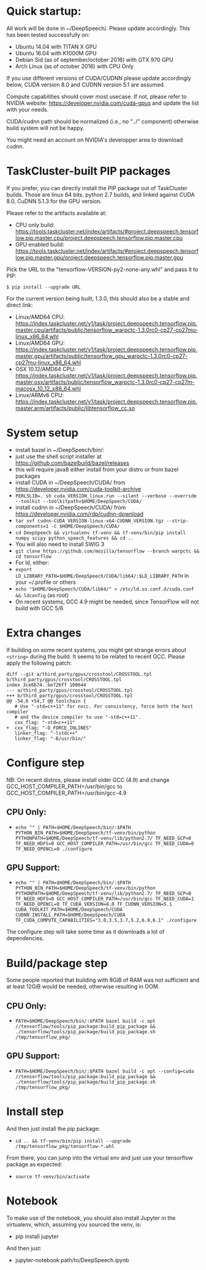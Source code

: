 Quick startup:
==============

All work will be done in ~/DeepSpeech/. Please update accordingly.
This has been tested successfully on:
* Ubuntu 14.04 with TITAN X GPU
* Ubuntu 16.04 with K1000M GPU
* Debian Sid (as of september/october 2016) with GTX 970 GPU
* Arch Linux (as of october 2016) with CPU Only

If you use different versions of CUDA/CUDNN please update accordingly below,
CUDA version 8.0 and CUDNN version 5.1 are assumed.

Compute capabilities should cover most usecase. If not, please refer to NVIDIA
website: https://developer.nvidia.com/cuda-gpus and update the list with your
needs.

CUDA/cudnn path should be normalized (i.e., no "../" component) otherwise build
system will not be happy.

You might need an account on NVIDIA's developper area to download cudnn.

# TaskCluster-built PIP packages

If you prefer, you can directly install the PIP package out of TaskCluster
builds. Those are linux 64 bits, python 2.7 builds, and linked against CUDA 8.0,
CuDNN 5.1.3 for the GPU version.

Please refer to the artifacts available at:
* CPU only build: https://tools.taskcluster.net/index/artifacts/#project.deepspeech.tensorflow.pip.master.cpu/project.deepspeech.tensorflow.pip.master.cpu
* GPU enabled build: https://tools.taskcluster.net/index/artifacts/#project.deepspeech.tensorflow.pip.master.gpu/project.deepspeech.tensorflow.pip.master.gpu

Pick the URL to the "tensorflow-VERSION-py2-none-any.whl" and pass it to PIP:
```
$ pip install --upgrade URL
```

For the current version being built, 1.3.0, this should also be a stable
and direct link:
* Linux/AMD64 CPU: https://index.taskcluster.net/v1/task/project.deepspeech.tensorflow.pip.master.cpu/artifacts/public/tensorflow_warpctc-1.3.0rc0-cp27-cp27mu-linux_x86_64.whl
* Linux/AMD64 GPU: https://index.taskcluster.net/v1/task/project.deepspeech.tensorflow.pip.master.gpu/artifacts/public/tensorflow_gpu_warpctc-1.3.0rc0-cp27-cp27mu-linux_x86_64.whl
* OSX 10.12/AMD64 CPU: https://index.taskcluster.net/v1/task/project.deepspeech.tensorflow.pip.master.osx/artifacts/public/tensorflow_warpctc-1.3.0rc0-cp27-cp27m-macosx_10_12_x86_64.whl
* Linux/ARMv6 CPU: https://index.taskcluster.net/v1/task/project.deepspeech.tensorflow.pip.master.arm/artifacts/public/libtensorflow_cc.so

# System setup

* install bazel in ~/DeepSpeech/bin/:
 * just use the shell script installer at https://github.com/bazelbuild/bazel/releases
 * this will require java8 either install from your distro or from bazel packages
* install CUDA in ~/DeepSpeech/CUDA/ from https://developer.nvidia.com/cuda-toolkit-archive
 * ``PERL5LIB=. sh cuda_VERSION_linux.run --silent --verbose --override --toolkit --toolkitpath=$HOME/DeepSpeech/CUDA/``
* install cudnn in ~/DeepSpeech/CUDA/ from https://developer.nvidia.com/rdp/cudnn-download
 * ``tar xvf cudnn-CUDA_VERSION-linux-x64-CUDNN_VERSION.tgz --strip-components=1 -C $HOME/DeepSpeech/CUDA/``
* ``cd DeepSpeech && virtualenv tf-venv && tf-venv/bin/pip install numpy scipy python_speech_features && cd ..``
* You will also need to install SWIG 3
* ``git clone https://github.com/mozilla/tensorflow --branch warpctc && cd tensorflow``
* For ld, either:
 * ``export LD_LIBRARY_PATH=$HOME/DeepSpeech/CUDA/lib64/:$LD_LIBRARY_PATH`` in your ~/.profile or others
 * ``echo "$HOME/DeepSpeech/CUDA/lib64/" > /etc/ld.so.conf.d/cuda.conf && ldconfig`` (as root)
* On recent systems, GCC 4.9 might be needed, since TensorFlow will not build with GCC 5/6

# Extra changes

If building on some recent systems, you might get strange errors about ``<string>``
during the build. It seems to be related to recent GCC. Please apply the following patch:
```
diff --git a/third_party/gpus/crosstool/CROSSTOOL.tpl b/third_party/gpus/crosstool/CROSSTOOL.tpl
index 3ce6b74..be726ff 100644
--- a/third_party/gpus/crosstool/CROSSTOOL.tpl
+++ b/third_party/gpus/crosstool/CROSSTOOL.tpl
@@ -54,6 +54,7 @@ toolchain {
   # Use "-std=c++11" for nvcc. For consistency, force both the host compiler
   # and the device compiler to use "-std=c++11".
   cxx_flag: "-std=c++11"
+  cxx_flag: "-D_FORCE_INLINES"
   linker_flag: "-lstdc++"
   linker_flag: "-B/usr/bin/"
```

# Configure step

NB: On recent distros, please install older GCC (4.9) and change GCC_HOST_COMPILER_PATH=/usr/bin/gcc to GCC_HOST_COMPILER_PATH=/usr/bin/gcc-4.9

## CPU Only:
* ``echo "" | PATH=$HOME/DeepSpeech/bin/:$PATH PYTHON_BIN_PATH=$HOME/DeepSpeech/tf-venv/bin/python PYTHONPATH=$HOME/DeepSpeech/tf-venv/lib/python2.7/ TF_NEED_GCP=0 TF_NEED_HDFS=0 GCC_HOST_COMPILER_PATH=/usr/bin/gcc TF_NEED_CUDA=0 TF_NEED_OPENCL=0 ./configure``

## GPU Support:
* ``echo "" | PATH=$HOME/DeepSpeech/bin/:$PATH PYTHON_BIN_PATH=$HOME/DeepSpeech/tf-venv/bin/python PYTHONPATH=$HOME/DeepSpeech/tf-venv/lib/python2.7/ TF_NEED_GCP=0 TF_NEED_HDFS=0 GCC_HOST_COMPILER_PATH=/usr/bin/gcc TF_NEED_CUDA=1 TF_NEED_OPENCL=0 TF_CUDA_VERSION=8.0 TF_CUDNN_VERSION=5.1 CUDA_TOOLKIT_PATH=$HOME/DeepSpeech/CUDA CUDNN_INSTALL_PATH=$HOME/DeepSpeech/CUDA TF_CUDA_COMPUTE_CAPABILITIES="3.0,3.5,3.7,5.2,6.0,6.1" ./configure``

The configure step will take some time as it downloads a lot of dependencies.

# Build/package step

Some people reported that building with 8GiB of RAM was not sufficient and at
least 12GiB would be needed, otherwise resulting in OOM.

## CPU Only:
* ``PATH=$HOME/DeepSpeech/bin/:$PATH bazel build -c opt //tensorflow/tools/pip_package:build_pip_package && ./tensorflow/tools/pip_package/build_pip_package.sh /tmp/tensorflow_pkg/``

## GPU Support:
* ``PATH=$HOME/DeepSpeech/bin/:$PATH bazel build -c opt --config=cuda //tensorflow/tools/pip_package:build_pip_package && ./tensorflow/tools/pip_package/build_pip_package.sh /tmp/tensorflow_pkg/``

# Install step
And then just install the pip package:
* ``cd .. && tf-venv/bin/pip install --upgrade /tmp/tensorflow_pkg/tensorflow-*.whl``

From there, you can jump into the virtual env and just use your tensorflow
package as expected:
* ``source tf-venv/bin/activate``

# Notebook
To make use of the notebook, you should also install Jupyter in the virtualenv,
which, assuming you sourced the venv, is:
* pip install jupyter

And then just:
* jupyter-notebook path/to/DeepSpeech.ipynb
